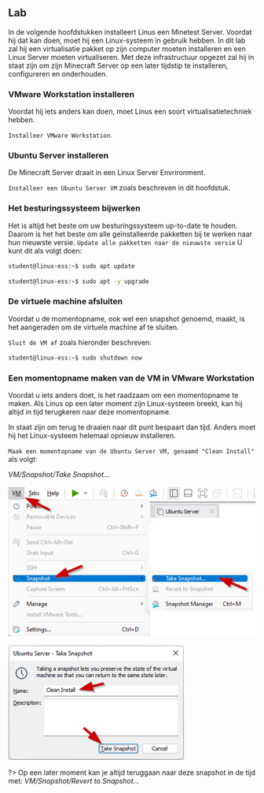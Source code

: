 ## Lab <!-- {docsify-ignore} -->
In de volgende hoofdstukken installeert Linus een Minetest Server. Voordat hij dat kan doen, moet hij een Linux-systeem in gebruik hebben. In dit lab zal hij een virtualisatie pakket op zijn computer moeten installeren en een Linux Server moeten virtualiseren. Met deze infrastructuur opgezet zal hij in staat zijn om zijn Minecraft Server op een later tijdstip te installeren, configureren en onderhouden. 

### VMware Workstation installeren  

Voordat hij iets anders kan doen, moet Linus een soort virtualisatietechniek hebben.  

`Installeer VMware Workstation`. 

### Ubuntu Server installeren 

De Minecraft Server draait in een Linux Server Envrironment.  

`Installeer een Ubuntu Server VM` zoals beschreven in dit hoofdstuk.  

### Het besturingssysteem bijwerken 

Het is altijd het beste om uw besturingssysteem up-to-date te houden. Daarom is het het beste om alle geïnstalleerde pakketten bij te werken naar hun nieuwste versie. 
`Update alle pakketten naar de nieuwste versie` 
U kunt dit als volgt doen: 

```bash
student@linux-ess:~$ sudo apt update
```

```bash
student@linux-ess:~$ sudo apt -y upgrade
```

### De virtuele machine afsluiten 

Voordat u de momentopname, ook wel een snapshot genoemd, maakt, is het aangeraden om de virtuele machine af te sluiten.  

`Sluit de VM af` zoals hieronder beschreven: 

```bash
student@linux-ess:~$ sudo shutdown now
```

### Een momentopname maken van de VM in VMware Workstation 

Voordat u iets anders doet, is het raadzaam om een momentopname te maken. Als Linus op een later moment zijn Linux-systeem breekt, kan hij altijd in tijd terugkeren naar deze momentopname. 

In staat zijn om terug te draaien naar dit punt bespaart dan tijd. Anders moet hij het Linux-systeem helemaal opnieuw installeren. 

`Maak een momentopname van de Ubuntu Server VM, genaamd "Clean Install"` als volgt: 

_VM/Snapshot/Take Snapshot..._
 

![Installation_LAB_Take_Snapshot](../images/02/Installation_LAB_Take_Snapshot.png)

![Installation_LAB_Take_Snapshot_Name](../images/02/Installation_LAB_Take_Snapshot_Name.png)


?> <i class="fa-solid fa-circle-info"></i> Op een later moment kan je altijd teruggaan naar deze snapshot in de tijd met: _VM/Snapshot/Revert to Snapshot..._ 
